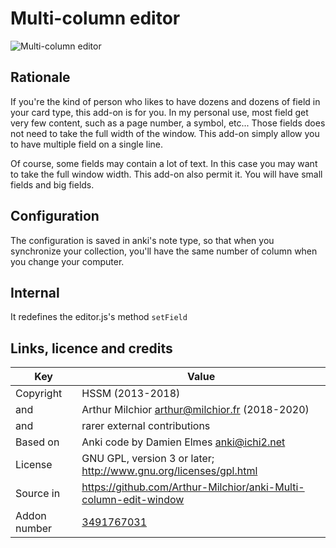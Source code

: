 # Multi-column editor
![Multi-column editor](https://raw.github.com/hssm/anki-addons/master/docs/multicolumn_browser.png)

## Rationale
If you're the kind of person who likes to have dozens and dozens of
field in your card type, this add-on is for you. In my personal use,
most field get very few content, such as a page number, a symbol,
etc... Those fields does not need to take the full width of the
window. This add-on simply allow you to have multiple field on a
single line.

Of course, some fields may contain a lot of text. In this case you may
want to take the full window width. This add-on also permit it. You
will have small fields and big fields.

## Configuration
The configuration is saved in anki's note type, so that when you
synchronize your collection, you'll have the same number of column
when you change your computer.

## Internal
It redefines the editor.js's method `setField`

## Links, licence and credits

Key         |Value
------------|-------------------------------------------------------------------
Copyright   | HSSM (2013-2018)
and         | Arthur Milchior <arthur@milchior.fr> (2018-2020)
and         | rarer external contributions
Based on    | Anki code by Damien Elmes <anki@ichi2.net>
License     | GNU GPL, version 3 or later; http://www.gnu.org/licenses/gpl.html
Source in   | https://github.com/Arthur-Milchior/anki-Multi-column-edit-window
Addon number| [3491767031](https://ankiweb.net/shared/info/3491767031)
